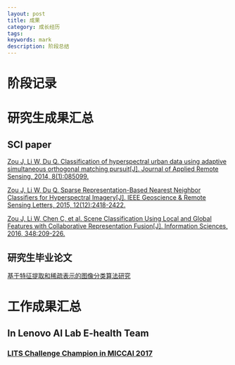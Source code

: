 ```yaml
---
layout: post
title: 成果
category: 成长经历
tags: 
keywords: mark
description: 阶段总结
---
```


# 阶段记录

# 研究生成果汇总

## SCI paper

[Zou J, Li W, Du Q. Classification of hyperspectral urban data using adaptive simultaneous orthogonal matching pursuit[J]. Journal of Applied Remote Sensing, 2014, 8(1):085099.](https://pdfs.semanticscholar.org/2a6b/4f8becd06874af9c12a403c1d607b642bd11.pdf)

[Zou J, Li W, Du Q. Sparse Representation-Based Nearest Neighbor Classifiers for Hyperspectral Imagery[J]. IEEE Geoscience & Remote Sensing Letters, 2015, 12(12):2418-2422.](http://cist.buct.edu.cn/staff/WeiLi/Lee_Journals/2015/2015_GRSL_SRNN.pdf)

[Zou J, Li W, Chen C, et al. Scene Classification Using Local and Global Features with Collaborative Representation Fusion[J]. Information Sciences, 2016, 348:209-226.](http://cist.buct.edu.cn/staff/WeiLi/Lee_Journals/2016/2016_IS_LGF.pdf)

## 研究生毕业论文

[基于特征提取和稀疏表示的图像分类算法研究](http://kns.cnki.net/KCMS/detail/detail.aspx?dbcode=CMFD&dbname=CMFD201701&filename=1016323332.nh&v=MTQ2MzgzQVZGMjZHTEM2SGRMUHJaRWJQSVI4ZVgxTHV4WVM3RGgxVDNxVHJXTTFGckNVUkxLZlkrZHVGQ2puVWI=)

# 工作成果汇总

## In Lenovo AI Lab E-health Team

### [LITS Challenge Champion in MICCAI 2017](https://competitions.codalab.org/competitions/17094#results)
